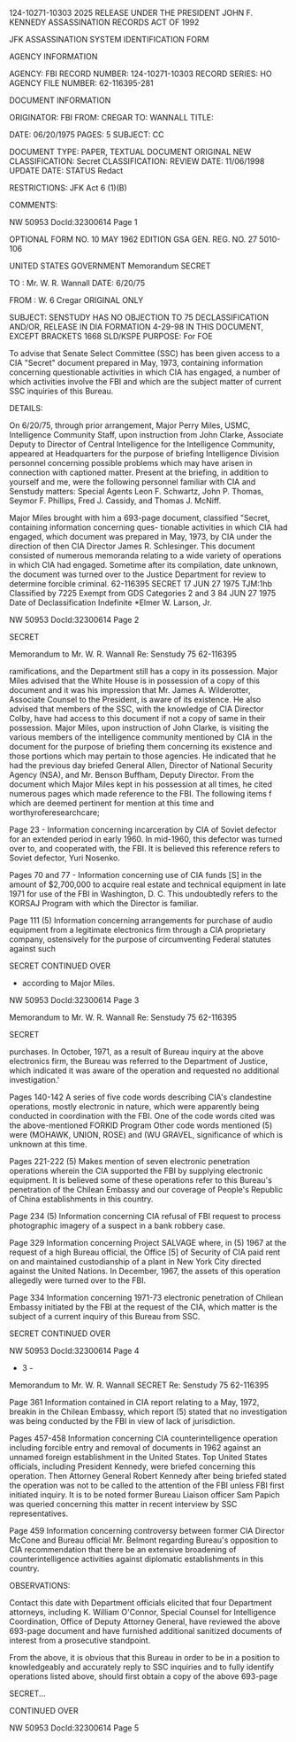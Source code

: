 124-10271-10303
2025 RELEASE UNDER THE PRESIDENT JOHN F. KENNEDY ASSASSINATION RECORDS ACT OF 1992

JFK ASSASSINATION SYSTEM
IDENTIFICATION FORM

AGENCY INFORMATION

AGENCY: FBI
RECORD NUMBER: 124-10271-10303
RECORD SERIES: HO
AGENCY FILE NUMBER: 62-116395-281

DOCUMENT INFORMATION

ORIGINATOR: FBI
FROM: CREGAR
TO: WANNALL
TITLE: 

DATE: 06/20/1975
PAGES: 5
SUBJECT: CC

DOCUMENT TYPE: PAPER, TEXTUAL DOCUMENT
ORIGINAL NEW
CLASSIFICATION: Secret CLASSIFICATION:
REVIEW DATE: 11/06/1998 UPDATE DATE:
STATUS Redact

RESTRICTIONS:
JFK Act 6 (1)(B)

COMMENTS:

NW 50953 DocId:32300614 Page 1

OPTIONAL FORM NO. 10
MAY 1962 EDITION
GSA GEN. REG. NO. 27
5010-106

UNITED STATES GOVERNMENT
Memorandum SECRET

TO : Mr. W. R. Wannall
DATE: 6/20/75

FROM : W. 6 Cregar ORIGINAL ONLY

SUBJECT: SENSTUDY HAS NO OBJECTION TO 75
DECLASSIFICATION AND/OR,
RELEASE IN DIA FORMATION 4-29-98
IN THIS DOCUMENT, EXCEPT BRACKETS 1668 SLD/KSPE
PURPOSE:
For FOE

To advise that Senate Select Committee (SSC) has been
given access to a CIA "Secret" document prepared in May, 1973,
containing information concerning questionable activities
in which CIA has engaged, a number of which activities involve
the FBI and which are the subject matter of current SSC
inquiries of this Bureau.

DETAILS:

On 6/20/75, through prior arrangement, Major Perry
Miles, USMC, Intelligence Community Staff, upon instruction
from John Clarke, Associate Deputy to Director of Central
Intelligence for the Intelligence Community, appeared at
Headquarters for the purpose of briefing Intelligence Division
personnel concerning possible problems which may have arisen
in connection with captioned matter. Present at the briefing,
in addition to yourself and me, were the following personnel
familiar with CIA and Senstudy matters: Special Agents
Leon F. Schwartz, John P. Thomas, Seymor F. Phillips, Fred J.
Cassidy, and Thomas J. McNiff.

Major Miles brought with him a 693-page document,
classified "Secret, containing information concerning ques-
tionable activities in which CIA had engaged, which document
was prepared in May, 1973, by CIA under the direction of then
CIA Director James R. Schlesinger. This document consisted
of numerous memoranda relating to a wide variety of operations
in which CIA had engaged. Sometime after its compilation,
date unknown, the document was turned over to the Justice
Department for review to determine forcible criminal.
62-116395 SECRET
17 JUN 27 1975
TJM:1hb Classified by 7225
Exempt from GDS Categories 2 and 3
84 JUN 27 1975 Date of Declassification Indefinite
*Elmer W. Larson, Jr.

NW 50953 DocId:32300614 Page 2

SECRET

Memorandum to Mr. W. R. Wannall
Re: Senstudy 75
62-116395

ramifications, and the Department still has a copy in its
possession. Major Miles advised that the White House is in
possession of a copy of this document and it was his impression
that Mr. James A. Wilderotter, Associate Counsel to the
President, is aware of its existence. He also advised that
members of the SSC, with the knowledge of CIA Director Colby,
have had access to this document if not a copy of same in
their possession. Major Miles, upon instruction of John Clarke,
is visiting the various members of the intelligence community
mentioned by CIA in the document for the purpose of briefing
them concerning its existence and those portions which may
pertain to those agencies. He indicated that he had the
previous day briefed General Allen, Director of National
Security Agency (NSA), and Mr. Benson Buffham, Deputy Director.
From the document which Major Miles kept in his possession
at all times, he cited numerous pages which made reference
to the FBI. The following items f which are deemed pertinent
for mention at this time and worthyroferesearchcare;

Page 23 - Information concerning incarceration by CIA of
Soviet defector for an extended period in early 1960.
In mid-1960, this defector was turned over to, and
cooperated with, the FBI. It is believed this reference
refers to Soviet defector, Yuri Nosenko.

Pages 70 and 77 - Information concerning use of CIA funds [S]
in the amount of $2,700,000 to acquire real estate and
technical equipment in late 1971 for use of the FBI in
Washington, D. C. This undoubtedly refers to the KORSAJ
Program with which the Director is familiar.

Page 111 (5) Information concerning arrangements for purchase
of audio equipment from a legitimate electronics firm
through a CIA proprietary company, ostensively for the
purpose of circumventing Federal statutes against such

SECRET
CONTINUED OVER

* according to Major Miles.

NW 50953 DocId:32300614 Page 3

Memorandum to Mr. W. R. Wannall
Re: Senstudy 75
62-116395

SECRET

purchases. In October, 1971, as a result of Bureau
inquiry at the above electronics firm, the Bureau was
referred to the Department of Justice, which indicated
it was aware of the operation and requested no additional
investigation.'

Pages 140-142 A series of five code words describing CIA's
clandestine operations, mostly electronic in nature,
which were apparently being conducted in coordination
with the FBI. One of the code words cited was the
above-mentioned FORKID Program Other code words mentioned (5)
were (MOHAWK, UNION, ROSE) and (WU GRAVEL, significance of
which is unknown at this time.

Pages 221-222 (5) Makes mention of seven electronic penetration
operations wherein the CIA supported the FBI by supplying
electronic equipment. It is believed some of these
operations refer to this Bureau's penetration of the
Chilean Embassy and our coverage of People's Republic of
China establishments in this country.

Page 234 (5) Information concerning CIA refusal of FBI request
to process photographic imagery of a suspect in a bank
robbery case.

Page 329 Information concerning Project SALVAGE where, in (5)
1967 at the request of a high Bureau official, the Office [5]
of Security of CIA paid rent on and maintained custodianship
of a plant in New York City directed against the
United Nations. In December, 1967, the assets of this
operation allegedly were turned over to the FBI.

Page 334 Information concerning 1971-73 electronic penetration
of Chilean Embassy initiated by the FBI at the request of
the CIA, which matter is the subject of a current inquiry
of this Bureau from SSC.

SECRET
CONTINUED OVER

NW 50953 DocId:32300614 Page 4
- 3 -

Memorandum to Mr. W. R. Wannall SECRET
Re: Senstudy 75
62-116395

Page 361 Information contained in CIA report relating to a
May, 1972, breakin in the Chilean Embassy, which report (5)
stated that no investigation was being conducted by the
FBI in view of lack of jurisdiction.

Pages 457-458 Information concerning CIA counterintelligence
operation including forcible entry and removal of
documents in 1962 against an unnamed foreign establishment
in the United States. Top United States officials,
including President Kennedy, were briefed concerning
this operation. Then Attorney General Robert Kennedy
after being briefed stated the operation was not to be
called to the attention of the FBI unless FBI first
initiated inquiry. It is to be noted former Bureau
Liaison officer Sam Papich was queried concerning this
matter in recent interview by SSC representatives.

Page 459 Information concerning controversy between former
CIA Director McCone and Bureau official Mr. Belmont
regarding Bureau's opposition to CIA recommendation that
there be an extensive broadening of counterintelligence
activities against diplomatic establishments in this
country.

OBSERVATIONS:

Contact this date with Department officials elicited
that four Department attorneys, including K. William O'Connor,
Special Counsel for Intelligence Coordination, Office of
Deputy Attorney General, have reviewed the above 693-page
document and have furnished additional sanitized documents
of interest from a prosecutive standpoint.

From the above, it is obvious that this Bureau in
order to be in a position to knowledgeably and accurately
reply to SSC inquiries and to fully identify operations listed
above, should first obtain a copy of the above 693-page

SECRET...

CONTINUED OVER

NW 50953 DocId:32300614 Page 5
